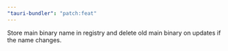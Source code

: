 ```yaml
---
"tauri-bundler": "patch:feat"
---
```


Store main binary name in registry and delete old main binary on updates if the name changes.


